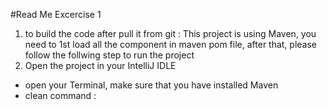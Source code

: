 #Read Me Excercise 1

1. to build the code after pull it from git :
This project is using Maven, you need to 1st load all the component in maven pom file, after that, please follow the follwing step to run the project
2. Open the project in your IntelliJ IDLE
- open your Terminal, make sure that you have installed Maven
- clean command : 